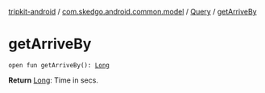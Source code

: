 [tripkit-android](../../index.md) / [com.skedgo.android.common.model](../index.md) / [Query](index.md) / [getArriveBy](./get-arrive-by.md)

# getArriveBy

`open fun getArriveBy(): `[`Long`](https://kotlinlang.org/api/latest/jvm/stdlib/kotlin/-long/index.html)

**Return**
[Long](https://kotlinlang.org/api/latest/jvm/stdlib/kotlin/-long/index.html): Time in secs.

